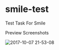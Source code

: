 # smile-test
Test Task For Smile

Preview Screenshots

![2017-10-07 21-53-08](https://user-images.githubusercontent.com/13796995/31317844-f879fc6e-ac50-11e7-81bc-bc3f917909a1.png)
